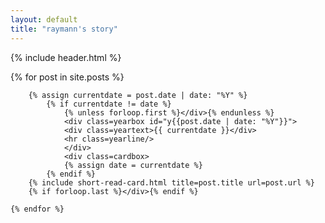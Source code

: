 ```yaml
---
layout: default
title: "raymann's story"
---
```


{% include header.html %}

<div>
    {% for post in site.posts %}

        {% assign currentdate = post.date | date: "%Y" %}
            {% if currentdate != date %}
                {% unless forloop.first %}</div>{% endunless %}
                <div class=yearbox id="y{{post.date | date: "%Y"}}">
                <div class=yeartext>{{ currentdate }}</div>
                <hr class=yearline/>
                </div>
                <div class=cardbox>
                {% assign date = currentdate %}
            {% endif %}
        {% include short-read-card.html title=post.title url=post.url %}
        {% if forloop.last %}</div>{% endif %}

    {% endfor %}
</div>

